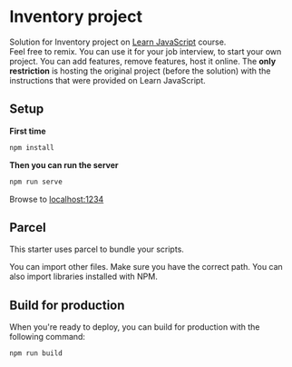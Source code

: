 # Inventory project

Solution for Inventory project on [Learn JavaScript](https://learnjavascript.online) course.  
Feel free to remix. You can use it for your job interview, to start your own project. You can add features, remove features, host it online.
The **only restriction** is hosting the original project (before the solution) with the instructions that were provided on Learn JavaScript.

## Setup

**First time**

```bash
npm install
```

**Then you can run the server**

```bash
npm run serve
```

Browse to [localhost:1234](http://localhost:1234)

## Parcel

This starter uses parcel to bundle your scripts.

You can import other files. Make sure you have the correct path. You can also import libraries installed with NPM.

## Build for production

When you're ready to deploy, you can build for production with the following command:

```bash
npm run build
```

